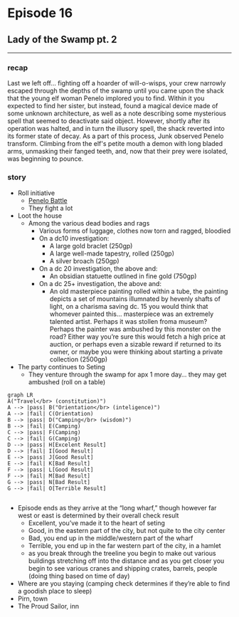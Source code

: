 # Episode 16

## Lady of the Swamp pt. 2

---

### recap

Last we left off... fighting off a hoarder of will-o-wisps, your crew narrowly escaped through the depths of the swamp until you came upon the shack that the young elf woman Penelo implored you to find. Within it you expected to find her sister, but instead, found a magical device made of some unknown architecture, as well as a note describing some mysterious spell that seemed to deactivate said object. However, shortly after its operation was halted, and in turn the illusory spell, the shack reverted into its former state of decay. As a part of this process, Junk observed Penelo transform. Climbing from the elf's petite mouth a demon with long bladed arms, unmasking their fanged teeth, and, now that their prey were isolated, was beginning to pounce. 

### story

- Roll initiative
  - [Penelo Battle](https://www.dndbeyond.com/encounters/d6f5c0cf-26e1-491c-a16e-b2762887b812)
  - They fight a lot
- Loot the house
  - Among the various dead bodies and rags
    - Various forms of luggage, clothes now torn and ragged, bloodied 
    - On a dc10 investigation:
      - A large gold braclet (250gp)
      - A large well-made tapestry, rolled (250gp)
      - A silver broach (250gp)
    - On a dc 20 investigation, the above and:
      - An obsidian statuette outlined in fine gold (750gp)
    - On a dc 25+ investigation, the above and:
      - An old masterpiece painting rolled within a tube, the painting depicts a set of mountains illumnated by hevenly shafts of light, on a charisma saving dc. 15 you would think that whomever painted this… masterpiece was an extremely talented artist. Perhaps it was stollen froma museum? Perhaps the painter was ambushed by this monster on the road? Either way you’re sure this would fetch a high price at auction, or perhaps even a sizable reward if returned to its owner, or maybe you were thinking about starting a private collection (2500gp)
- The party continues to Seting
  - They venture through the swamp for apx 1 more day… they may get ambushed (roll on a table)

```mermaid
graph LR
A("Travel</br> (constitution)")
A --> |pass| B("Orientation</br> (inteligence)")
A --> |fail| C(Orientation)
B --> |pass| D("Camping</br> (wisdom)")
B --> |fail| E(Camping)
C --> |pass| F(Camping)
C --> |fail| G(Camping) 
D --> |pass| H[Excelent Result]
D --> |fail| I[Good Result]
E --> |pass| J[Good Result]
E --> |fail| K[Bad Result]
F --> |pass| L[Good Result]
F --> |fail| M[Bad Result]
G --> |pass| N[Bad Result]
G --> |fail| O[Terrible Result]


```



- Episode ends as they arrive at the “long wharf,” though however far west or east is determined by their overall check result 
  - Excellent, you’ve made it to the heart of seting
  - Good, in the eastern part of the city, but not quite to the city center
  - Bad, you end up in the middle/western part of the wharf
  - Terrible, you end up in the far western part of the city, in a hamlet
  - as you break through the treeline you begin to make out various buildings stretching off into the distance and as you get closer you begin to see various cranes and shipping crates, barrels, people (doing thing based on time of day)
- Where are you staying (camping check determines if they’re able to find a goodish place to sleep)
- Pirn, town
- The Proud Sailor, inn
